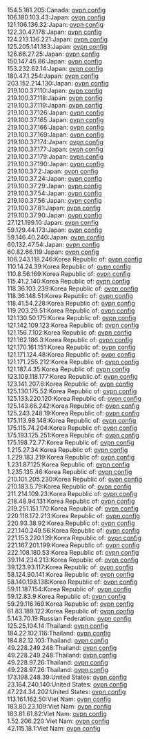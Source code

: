 154.5.181.205:Canada: [ovpn config](vpn/154_5_181_205.ovpn)  
106.180.103.43:Japan: [ovpn config](vpn/106_180_103_43.ovpn)  
121.106.136.32:Japan: [ovpn config](vpn/121_106_136_32.ovpn)  
122.30.47.178:Japan: [ovpn config](vpn/122_30_47_178.ovpn)  
124.213.136.221:Japan: [ovpn config](vpn/124_213_136_221.ovpn)  
125.205.141.183:Japan: [ovpn config](vpn/125_205_141_183.ovpn)  
126.66.27.25:Japan: [ovpn config](vpn/126_66_27_25.ovpn)  
150.147.45.86:Japan: [ovpn config](vpn/150_147_45_86.ovpn)  
153.232.62.14:Japan: [ovpn config](vpn/153_232_62_14.ovpn)  
180.47.1.254:Japan: [ovpn config](vpn/180_47_1_254.ovpn)  
203.152.214.130:Japan: [ovpn config](vpn/203_152_214_130.ovpn)  
219.100.37.110:Japan: [ovpn config](vpn/219_100_37_110.ovpn)  
219.100.37.118:Japan: [ovpn config](vpn/219_100_37_118.ovpn)  
219.100.37.119:Japan: [ovpn config](vpn/219_100_37_119.ovpn)  
219.100.37.126:Japan: [ovpn config](vpn/219_100_37_126.ovpn)  
219.100.37.165:Japan: [ovpn config](vpn/219_100_37_165.ovpn)  
219.100.37.166:Japan: [ovpn config](vpn/219_100_37_166.ovpn)  
219.100.37.169:Japan: [ovpn config](vpn/219_100_37_169.ovpn)  
219.100.37.174:Japan: [ovpn config](vpn/219_100_37_174.ovpn)  
219.100.37.177:Japan: [ovpn config](vpn/219_100_37_177.ovpn)  
219.100.37.179:Japan: [ovpn config](vpn/219_100_37_179.ovpn)  
219.100.37.190:Japan: [ovpn config](vpn/219_100_37_190.ovpn)  
219.100.37.2:Japan: [ovpn config](vpn/219_100_37_2.ovpn)  
219.100.37.24:Japan: [ovpn config](vpn/219_100_37_24.ovpn)  
219.100.37.29:Japan: [ovpn config](vpn/219_100_37_29.ovpn)  
219.100.37.54:Japan: [ovpn config](vpn/219_100_37_54.ovpn)  
219.100.37.56:Japan: [ovpn config](vpn/219_100_37_56.ovpn)  
219.100.37.81:Japan: [ovpn config](vpn/219_100_37_81.ovpn)  
219.100.37.90:Japan: [ovpn config](vpn/219_100_37_90.ovpn)  
27.121.199.10:Japan: [ovpn config](vpn/27_121_199_10.ovpn)  
59.129.44.173:Japan: [ovpn config](vpn/59_129_44_173.ovpn)  
59.146.40.240:Japan: [ovpn config](vpn/59_146_40_240.ovpn)  
60.132.47.54:Japan: [ovpn config](vpn/60_132_47_54.ovpn)  
60.82.66.119:Japan: [ovpn config](vpn/60_82_66_119.ovpn)  
106.243.118.246:Korea Republic of: [ovpn config](vpn/106_243_118_246.ovpn)  
110.14.24.39:Korea Republic of: [ovpn config](vpn/110_14_24_39.ovpn)  
110.8.56.169:Korea Republic of: [ovpn config](vpn/110_8_56_169.ovpn)  
115.41.2.140:Korea Republic of: [ovpn config](vpn/115_41_2_140.ovpn)  
118.36.103.239:Korea Republic of: [ovpn config](vpn/118_36_103_239.ovpn)  
118.36.148.51:Korea Republic of: [ovpn config](vpn/118_36_148_51.ovpn)  
118.41.54.228:Korea Republic of: [ovpn config](vpn/118_41_54_228.ovpn)  
119.203.29.51:Korea Republic of: [ovpn config](vpn/119_203_29_51.ovpn)  
121.130.50.175:Korea Republic of: [ovpn config](vpn/121_130_50_175.ovpn)  
121.142.109.123:Korea Republic of: [ovpn config](vpn/121_142_109_123.ovpn)  
121.156.7.102:Korea Republic of: [ovpn config](vpn/121_156_7_102.ovpn)  
121.162.186.3:Korea Republic of: [ovpn config](vpn/121_162_186_3.ovpn)  
121.170.161.151:Korea Republic of: [ovpn config](vpn/121_170_161_151.ovpn)  
121.171.124.48:Korea Republic of: [ovpn config](vpn/121_171_124_48.ovpn)  
121.171.255.212:Korea Republic of: [ovpn config](vpn/121_171_255_212.ovpn)  
121.187.4.35:Korea Republic of: [ovpn config](vpn/121_187_4_35.ovpn)  
123.109.118.177:Korea Republic of: [ovpn config](vpn/123_109_118_177.ovpn)  
123.141.207.8:Korea Republic of: [ovpn config](vpn/123_141_207_8.ovpn)  
125.130.175.52:Korea Republic of: [ovpn config](vpn/125_130_175_52.ovpn)  
125.133.220.120:Korea Republic of: [ovpn config](vpn/125_133_220_120.ovpn)  
125.143.66.242:Korea Republic of: [ovpn config](vpn/125_143_66_242.ovpn)  
125.243.248.19:Korea Republic of: [ovpn config](vpn/125_243_248_19.ovpn)  
175.113.98.148:Korea Republic of: [ovpn config](vpn/175_113_98_148.ovpn)  
175.115.74.204:Korea Republic of: [ovpn config](vpn/175_115_74_204.ovpn)  
175.193.125.251:Korea Republic of: [ovpn config](vpn/175_193_125_251.ovpn)  
175.198.72.77:Korea Republic of: [ovpn config](vpn/175_198_72_77.ovpn)  
1.215.27.34:Korea Republic of: [ovpn config](vpn/1_215_27_34.ovpn)  
1.229.183.219:Korea Republic of: [ovpn config](vpn/1_229_183_219.ovpn)  
1.231.87.125:Korea Republic of: [ovpn config](vpn/1_231_87_125.ovpn)  
1.235.135.46:Korea Republic of: [ovpn config](vpn/1_235_135_46.ovpn)  
210.101.205.230:Korea Republic of: [ovpn config](vpn/210_101_205_230.ovpn)  
210.183.5.79:Korea Republic of: [ovpn config](vpn/210_183_5_79.ovpn)  
211.214.109.23:Korea Republic of: [ovpn config](vpn/211_214_109_23.ovpn)  
218.48.94.131:Korea Republic of: [ovpn config](vpn/218_48_94_131.ovpn)  
219.251.151.170:Korea Republic of: [ovpn config](vpn/219_251_151_170.ovpn)  
220.118.172.213:Korea Republic of: [ovpn config](vpn/220_118_172_213.ovpn)  
220.93.38.92:Korea Republic of: [ovpn config](vpn/220_93_38_92.ovpn)  
221.140.249.56:Korea Republic of: [ovpn config](vpn/221_140_249_56.ovpn)  
221.153.220.139:Korea Republic of: [ovpn config](vpn/221_153_220_139.ovpn)  
221.167.201.199:Korea Republic of: [ovpn config](vpn/221_167_201_199.ovpn)  
222.108.180.53:Korea Republic of: [ovpn config](vpn/222_108_180_53.ovpn)  
39.114.234.213:Korea Republic of: [ovpn config](vpn/39_114_234_213.ovpn)  
39.123.93.117:Korea Republic of: [ovpn config](vpn/39_123_93_117.ovpn)  
58.124.90.141:Korea Republic of: [ovpn config](vpn/58_124_90_141.ovpn)  
58.140.198.138:Korea Republic of: [ovpn config](vpn/58_140_198_138.ovpn)  
59.11.187.154:Korea Republic of: [ovpn config](vpn/59_11_187_154.ovpn)  
59.12.83.9:Korea Republic of: [ovpn config](vpn/59_12_83_9.ovpn)  
59.29.116.169:Korea Republic of: [ovpn config](vpn/59_29_116_169.ovpn)  
61.83.189.122:Korea Republic of: [ovpn config](vpn/61_83_189_122.ovpn)  
5.143.70.19:Russian Federation: [ovpn config](vpn/5_143_70_19.ovpn)  
125.25.104.14:Thailand: [ovpn config](vpn/125_25_104_14.ovpn)  
184.22.102.116:Thailand: [ovpn config](vpn/184_22_102_116.ovpn)  
184.82.12.103:Thailand: [ovpn config](vpn/184_82_12_103.ovpn)  
49.228.249.248:Thailand: [ovpn config](vpn/49_228_249_248.ovpn)  
49.228.249.248:Thailand: [ovpn config](vpn/49_228_249_248.ovpn)  
49.228.97.26:Thailand: [ovpn config](vpn/49_228_97_26.ovpn)  
49.228.97.26:Thailand: [ovpn config](vpn/49_228_97_26.ovpn)  
173.198.248.39:United States: [ovpn config](vpn/173_198_248_39.ovpn)  
23.164.240.140:United States: [ovpn config](vpn/23_164_240_140.ovpn)  
47.224.34.202:United States: [ovpn config](vpn/47_224_34_202.ovpn)  
113.161.162.50:Viet Nam: [ovpn config](vpn/113_161_162_50.ovpn)  
183.80.23.109:Viet Nam: [ovpn config](vpn/183_80_23_109.ovpn)  
183.81.61.82:Viet Nam: [ovpn config](vpn/183_81_61_82.ovpn)  
1.52.206.220:Viet Nam: [ovpn config](vpn/1_52_206_220.ovpn)  
42.115.18.1:Viet Nam: [ovpn config](vpn/42_115_18_1.ovpn)  
